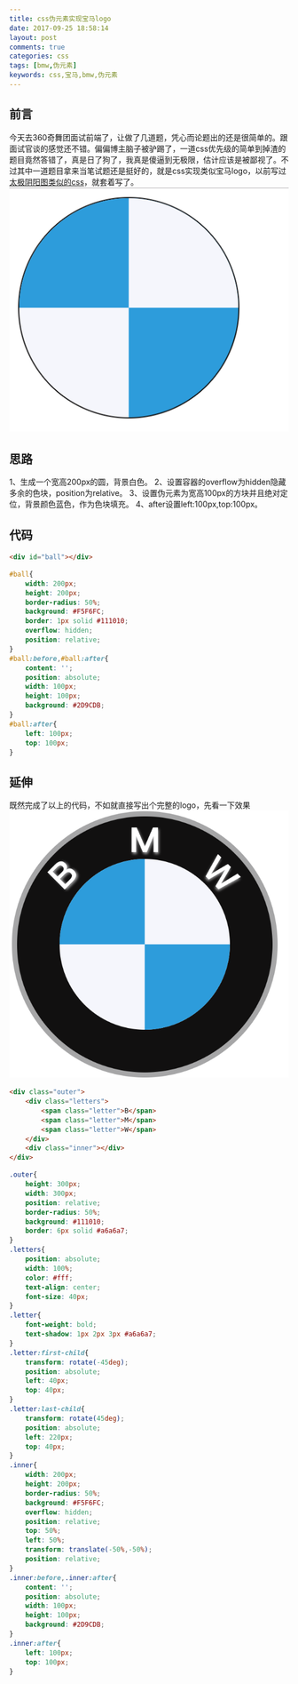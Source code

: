 ```yaml
---
title: css伪元素实现宝马logo
date: 2017-09-25 18:58:14
layout: post
comments: true
categories: css
tags: [bmw,伪元素]
keywords: css,宝马,bmw,伪元素
---
```

## 前言
今天去360奇舞团面试前端了，让做了几道题，凭心而论题出的还是很简单的。跟面试官谈的感觉还不错。偏偏博主脑子被驴踢了，一道css优先级的简单到掉渣的题目竟然答错了，真是日了狗了，我真是傻逼到无极限，估计应该是被鄙视了。不过其中一道题目拿来当笔试题还是挺好的，就是css实现类似宝马logo，以前写过[太极阴阳图类似的css](https://hughdai.github.io/2015/01/16/%E5%A4%AA%E6%9E%81%E9%98%B4%E9%98%B3%E5%9B%BE/)，就套着写了。
![](/images/bmw-logo.png)
<!-- more -->
## 思路
1、生成一个宽高200px的圆，背景白色。
2、设置容器的overflow为hidden隐藏多余的色块，position为relative。
3、设置伪元素为宽高100px的方块并且绝对定位，背景颜色蓝色，作为色块填充。
4、after设置left:100px,top:100px。
## 代码
```html
<div id="ball"></div>
```
```css
#ball{
    width: 200px;
    height: 200px;
    border-radius: 50%;
    background: #F5F6FC;
    border: 1px solid #111010;
    overflow: hidden;
    position: relative;
}
#ball:before,#ball:after{
    content: '';
    position: absolute;
    width: 100px;
    height: 100px;
    background: #2D9CDB;
}
#ball:after{
    left: 100px;
    top: 100px;
}
```
## 延伸
既然完成了以上的代码，不如就直接写出个完整的logo，先看一下效果
![](/images/bmw-full-logo.png)

```html
<div class="outer">
    <div class="letters">
        <span class="letter">B</span>
        <span class="letter">M</span>
        <span class="letter">W</span>
    </div>
    <div class="inner"></div>
</div>
```
```css
.outer{
    height: 300px;
    width: 300px;
    position: relative;
    border-radius: 50%;
    background: #111010;
    border: 6px solid #a6a6a7;
}
.letters{
    position: absolute;
    width: 100%;
    color: #fff;
    text-align: center;
    font-size: 40px;
}
.letter{
    font-weight: bold;
    text-shadow: 1px 2px 3px #a6a6a7;
}
.letter:first-child{
    transform: rotate(-45deg);
    position: absolute;
    left: 40px;
    top: 40px;
}
.letter:last-child{
    transform: rotate(45deg);
    position: absolute;
    left: 220px;
    top: 40px;
}
.inner{
    width: 200px;
    height: 200px;
    border-radius: 50%;
    background: #F5F6FC;
    overflow: hidden;
    position: relative;
    top: 50%;
    left: 50%;
    transform: translate(-50%,-50%);
    position: relative;
}
.inner:before,.inner:after{
    content: '';
    position: absolute;
    width: 100px;
    height: 100px;
    background: #2D9CDB;
}
.inner:after{
    left: 100px;
    top: 100px;
}
```
